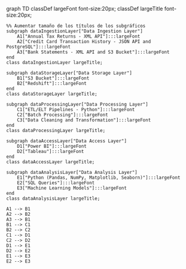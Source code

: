 graph TD
    classDef largeFont font-size:20px;
    classDef largeTitle font-size:20px;

    %% Aumentar tamaño de los títulos de los subgráficos
    subgraph dataIngestionLayer["Data Ingestion Layer"]
        A1["Annual Tax Returns - XML API"]:::largeFont
        A2["Credit Card Transaction History - JSON API and PostgreSQL"]:::largeFont
        A3["Bank Statements - XML API and S3 Bucket"]:::largeFont
    end
    class dataIngestionLayer largeTitle;

    subgraph dataStorageLayer["Data Storage Layer"]
        B1["S3 Bucket"]:::largeFont
        B2["Redshift"]:::largeFont
    end
    class dataStorageLayer largeTitle;

    subgraph dataProcessingLayer["Data Processing Layer"]
        C1["ETL/ELT Pipelines - Python"]:::largeFont
        C2["Batch Processing"]:::largeFont
        C3["Data Cleaning and Transformation"]:::largeFont
    end
    class dataProcessingLayer largeTitle;

    subgraph dataAccessLayer["Data Access Layer"]
        D1["Power BI"]:::largeFont
        D2["Tableau"]:::largeFont
    end
    class dataAccessLayer largeTitle;

    subgraph dataAnalysisLayer["Data Analysis Layer"]
        E1["Python (Pandas, NumPy, Matplotlib, Seaborn)"]:::largeFont
        E2["SQL Queries"]:::largeFont
        E3["Machine Learning Models"]:::largeFont
    end
    class dataAnalysisLayer largeTitle;

    A1 --> B1
    A2 --> B2
    A3 --> B1
    B1 --> C1
    B2 --> C2
    C1 --> D1
    C2 --> D2
    D1 --> E1
    D2 --> E2
    E1 --> E3
    E2 --> E3